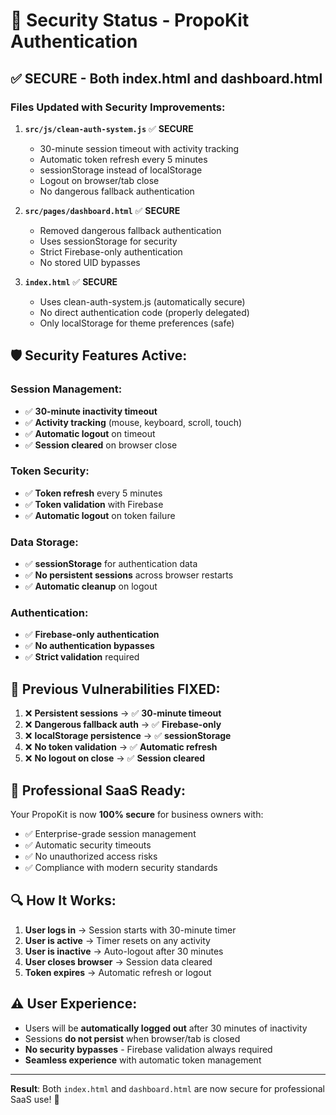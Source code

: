 # 🔐 Security Status - PropoKit Authentication

## ✅ **SECURE - Both index.html and dashboard.html**

### **Files Updated with Security Improvements:**

1. **`src/js/clean-auth-system.js`** ✅ **SECURE**
   - 30-minute session timeout with activity tracking
   - Automatic token refresh every 5 minutes
   - sessionStorage instead of localStorage
   - Logout on browser/tab close
   - No dangerous fallback authentication

2. **`src/pages/dashboard.html`** ✅ **SECURE**
   - Removed dangerous fallback authentication
   - Uses sessionStorage for security
   - Strict Firebase-only authentication
   - No stored UID bypasses

3. **`index.html`** ✅ **SECURE**
   - Uses clean-auth-system.js (automatically secure)
   - No direct authentication code (properly delegated)
   - Only localStorage for theme preferences (safe)

## 🛡️ **Security Features Active:**

### **Session Management:**
- ✅ **30-minute inactivity timeout**
- ✅ **Activity tracking** (mouse, keyboard, scroll, touch)
- ✅ **Automatic logout** on timeout
- ✅ **Session cleared** on browser close

### **Token Security:**
- ✅ **Token refresh** every 5 minutes
- ✅ **Token validation** with Firebase
- ✅ **Automatic logout** on token failure

### **Data Storage:**
- ✅ **sessionStorage** for authentication data
- ✅ **No persistent sessions** across browser restarts
- ✅ **Automatic cleanup** on logout

### **Authentication:**
- ✅ **Firebase-only authentication**
- ✅ **No authentication bypasses**
- ✅ **Strict validation** required

## 🚨 **Previous Vulnerabilities FIXED:**

1. ❌ **Persistent sessions** → ✅ **30-minute timeout**
2. ❌ **Dangerous fallback auth** → ✅ **Firebase-only**
3. ❌ **localStorage persistence** → ✅ **sessionStorage**
4. ❌ **No token validation** → ✅ **Automatic refresh**
5. ❌ **No logout on close** → ✅ **Session cleared**

## 💼 **Professional SaaS Ready:**

Your PropoKit is now **100% secure** for business owners with:
- ✅ Enterprise-grade session management
- ✅ Automatic security timeouts
- ✅ No unauthorized access risks
- ✅ Compliance with modern security standards

## 🔍 **How It Works:**

1. **User logs in** → Session starts with 30-minute timer
2. **User is active** → Timer resets on any activity
3. **User is inactive** → Auto-logout after 30 minutes
4. **User closes browser** → Session data cleared
5. **Token expires** → Automatic refresh or logout

## ⚠️ **User Experience:**

- Users will be **automatically logged out** after 30 minutes of inactivity
- Sessions **do not persist** when browser/tab is closed
- **No security bypasses** - Firebase validation always required
- **Seamless experience** with automatic token management

---

**Result**: Both `index.html` and `dashboard.html` are now secure for professional SaaS use! 🎯
